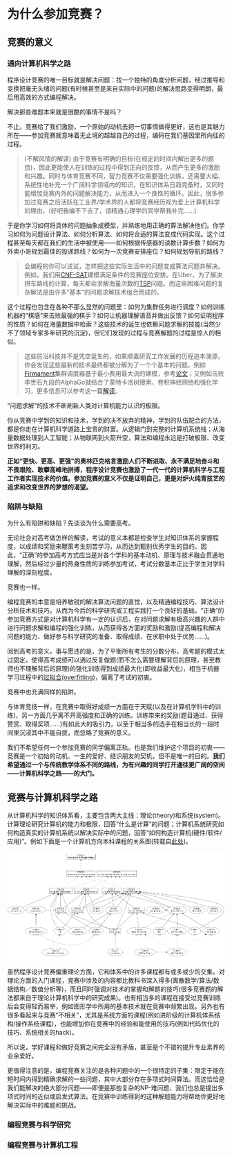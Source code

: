 # 为什么参加竞赛？

## 竞赛的意义

### 通向计算机科学之路

程序设计竞赛的唯一目标就是解决问题：找一个独特的角度分析问题，经过推导和变换把毫无头绪的问题(有时候甚至是来自实际中的问题)的解决思路变得明朗，最后用高效的方式编程解决。

解决那些难题本来就是很酷的事情不是吗？

不止。竞赛给了我们激励，一个原始的动机去把一切事情做得更好，这也是其魅力所在——参加竞赛就意味着无止境的超越自己的过程，编码在我们基因里所向往的过程。

> (不解风情的解读) 由于竞赛有明确的目标(在规定的时间内解出更多的题目)，因此更能使人在训练的过程中得到正向的反馈，从而产生更多的激励和兴趣。同时与体育竞赛不同，智力竞赛不仅需要强化训练，还需要大幅、系统性地补充一个广阔科学领域内的知识，在知识体系日趋完备时，又同时能增加竞赛内外的问题解决能力，从而进入一个良性的循环。因此，很多参加过竞赛之后活跃在工业界/学术界的人都将竞赛经历视为爱上计算机科学的理由。(好吧我编不下去了，请精通心理学的同学帮我补完……)

于是你学习如何将具体的问题抽象成模型，并熟练地用正确的算法解决他们。你学习如何为问题设计算法、如何分析算法、如何将合适的算法变成代码实现。这个过程甚至每天都在我们的生活中被使用——如何根据传感器的读数计算步数？如何为外卖小哥规划最佳的投递路线？如何为一次竞赛安排座位？如何规划导航的路线？

> 会编程的你可以试试，怎样把这些实际生活中的问题变成算法问题并解决。例如，我们用[CNF-SAT](https://en.wikipedia.org/wiki/Boolean_satisfiability_problem)建模满足条件的竞赛座位安排。在Uber，为了解决拼车路线的计算，每天都会求解海量次数的[TSP](https://en.wikipedia.org/wiki/Travelling_salesman_problem)问题。而这些困难问题的复杂解法是由许多“基本”的问题求解技术组合而成的。

这个过程也包含在各种不那么显然的问题里：如何为集群任务进行调度？如何训练机器的“棋感”来击败最强的棋手？如何让机器理解语音并做出反馈？如何证明程序的性质？如何在海量数据中检索？这些技术的诞生也依赖问题求解的技能(当然少不了领域专家多年研究的沉淀)，但它们发现的过程与竞赛解题的过程是惊人的相似。

> 这些前沿科技并不是凭空诞生的，如果顺着研究工作发展的历程追本溯源，你会发现这些最新的技术最终都被分解为了一个个基本的问题。例如[Firmament](http://firmament.io/)集群调度器基于最小费用最大流的建模，参考[论文](https://www.usenix.org/system/files/conference/osdi16/osdi16-gog.pdf)；又例如击败李世石九段的AlphaGo就结合了蒙特卡洛树搜索、卷积神经网络和强化学习，更多信息可以参考这一篇[解读](https://zhuanlan.zhihu.com/p/20647792)。

“问题求解”的技术不断刷新人类对计算机能力认识的极限。

你从竞赛中学到的知识和技术，学到的决不放弃的精神，学到的队伍配合的方法，都是你走在计算机科学道路上宝贵的财富。从逻辑门到完整的计算机系统栈；从海量数据处理到人工智能；从物联网到火箭升空，算法和编程永远是打破极限、改变世界的利刃。

**正如“更快、更高、更强”的奥林匹克格言激励人们不断进取、永不满足地奋斗和不畏艰险、敢攀高峰地拼搏，程序设计竞赛也激励了一代一代的计算机科学与工程工作者实现技术的价值。参加竞赛的意义不仅是证明自己，更是对炉火纯青技艺的追求和改变世界的梦想的渴望。**

### 陷阱与缺陷

为什么有陷阱和缺陷？先谈谈为什么需要高考。

无论社会对高考做怎样的解读，考试的意义本都是检查学生对知识体系的掌握程度，以成绩和奖励来鞭策考生刻苦学习，从而达到甄别优秀学生的目的。因此，“正确”的参加高考方式应当是对各个学科的基本动机、原理与技术融会贯通地理解，然后经过少量的热身性质的训练参加考试，考试分数基本正比于学生对学科理解的深刻程度。

竞赛也一样。

编程竞赛的本意是培养敏锐的解决算法问题的直觉，以及精通编程技巧、算法设计分析技术和技巧，从而为今后的科学研究或工程实践打一个良好的基础。“正确”的参加竞赛方式是对计算机科学有一定的认识后，在对问题求解有极高兴趣的人群中进行问题求解和编程的强化训练，从而获得各方面的奖励和激励(提高编程和解决问题的能力、做好参与科学研究的准备、取得成绩、在求职中处于优势……)。

回到高考的意义。事与愿违的是，为了平衡所有考生的分数分布，高考题的模式太过固定，使得高考成绩可以通过反复做题(而不怎么需要理解背后的原理，甚至教师也不理解背后的原理)的强化训练得到成绩最大化(即收益最大化)，相当于机器学习过程中的[过拟合(overfitting)](https://en.wikipedia.org/wiki/Overfitting)，偏离了考试的初衷。

竞赛中也充满同样的陷阱。

与体育竞技一样，在竞赛中取得好成绩一方面在于天赋(以及在计算机学科中的训练)，另一方面几乎离不开高强度和正确的训练。训练带来的奖励(题目通过、获得赞赏、取得奖项……)有如此大的吸引力，以至于相当多的选手在相当长的一段时间里沉浸其中不能自拔，而忽略了竞赛的意义。

我们不希望任何一个参加竞赛的同学偏离正轨。也是我们维护这个项目的初衷——竞赛是一个初始的动机、一生的爱好、结识朋友的契机，但不是唯一的目的。**我们希望通过一个与传统教学体系不同的路线，为有兴趣的同学打开通往更广阔的空间——计算机科学之路——的大门。**

## 竞赛与计算机科学之路

从计算机科学的知识体系看，主要包含两大主线：理论(theory)和系统(system)。计算理论研究计算机的能力和极限，回答“什么是计算”的问题；计算机系统研究如何构造真实的计算机系统以解决实际中的问题，回答“如何构造计算机(硬件/软件/应用)”。例如下面是一个计算机方向本科课程的关系图(转载自[此处](http://www.cs.mtu.edu/gifs/img18.html))。

![](syllabus.png)

虽然程序设计竞赛偏重理论方面，它和体系中的许多课程都有或多或少的交集。对理论方面的入门课程，竞赛中涉及的内容都比教科书深入得多(离散数学/算法/数据结构／数值分析等)，而且同时强调对技术的掌握和解题的技巧(很多竞赛题的解法都来自于理论计算机科学中的研究成果)。也有相当多的课程在接受过竞赛训练后会变得轻而易举，例如图形学中所用的基本技术就在竞赛中频繁出现。另外也有很多看起来与竞赛“不相关”，尤其是系统方面的课程(例如进阶级的计算机体系结构/操作系统课程)，也能增加你在竞赛中的经验和能使用的技巧(例如代码优化的技巧、系统相关的hack)。

所以说，学好课程和做好竞赛之间完全没有矛盾，甚至是个不错的提升专业素养的业余爱好。

更值得注意的是，编程竞赛关注的是各种问题中的一个很特定的子集：限定于能在短时间内得到精确求解的一些问题，其中大部分存在多项式时间算法。而这恰恰是我们能解决的绝大部分问题——即便是那些复杂的NP-难问题，我们也总是提出多项式时间的近似或启发式算法。在竞赛中训练得到的这种解题能力将帮助你更好地解决实际中的难题和挑战。

### 编程竞赛与科学研究

### 编程竞赛与计算机工程


